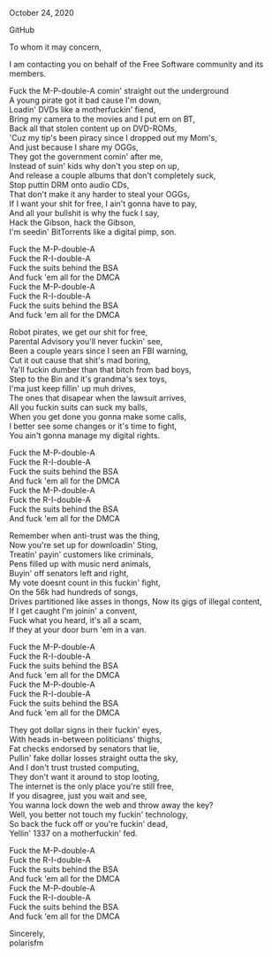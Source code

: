 October 24, 2020

GitHub

To whom it may concern,

I am contacting you on behalf of the Free Software community and its members.

Fuck the M-P-double-A comin' straight out the underground<br>
A young pirate got it bad cause I'm down,<br>
Loadin' DVDs like a motherfuckin' fiend,<br>
Bring my camera to the movies and I put em on BT,<br>
Back all that stolen content up on DVD-ROMs,<br>
'Cuz my tip's been piracy since I dropped out my Mom's,<br>
And just because I share my OGGs,<br>
They got the government comin' after me,<br>
Instead of suin' kids why don't you step on up,<br>
And release a couple albums that don't completely suck,<br>
Stop puttin DRM onto audio CDs,<br>
That don't make it any harder to steal your OGGs,<br>
If I want your shit for free, I ain't gonna have to pay,<br>
And all your bullshit is why the fuck I say,<br>
Hack the Gibson, hack the Gibson,<br>
I'm seedin' BitTorrents like a digital pimp, son.

Fuck the M-P-double-A<br>
Fuck the R-I-double-A<br>
Fuck the suits behind the BSA<br>
And fuck 'em all for the DMCA<br>
Fuck the M-P-double-A<br>
Fuck the R-I-double-A<br>
Fuck the suits behind the BSA<br>
And fuck 'em all for the DMCA

Robot pirates, we get our shit for free,<br>
Parental Advisory you'll never fuckin' see,<br>
Been a couple years since I seen an FBI warning,<br>
Cut it out cause that shit's mad boring,<br>
Ya'll fuckin dumber than that bitch from bad boys,<br>
Step to the Bin and it's grandma's sex toys,<br>
I'ma just keep fillin' up muh drives,<br>
The ones that disapear when the lawsuit arrives,<br>
All you fuckin suits can suck my balls,<br>
When you get done you gonna make some calls,<br>
I better see some changes or it's time to fight,<br>
You ain't gonna manage my digital rights.

Fuck the M-P-double-A<br>
Fuck the R-I-double-A<br>
Fuck the suits behind the BSA<br>
And fuck 'em all for the DMCA<br>
Fuck the M-P-double-A<br>
Fuck the R-I-double-A<br>
Fuck the suits behind the BSA<br>
And fuck 'em all for the DMCA

Remember when anti-trust was the thing,<br>
Now you're set up for downloadin' Sting,<br>
Treatin' payin' customers like criminals,<br>
Pens filled up with music nerd animals,<br>
Buyin' off senators left and right,<br>
My vote doesnt count in this fuckin' fight,<br>
On the 56k had hundreds of songs,<br>
Drives partitioned like asses in thongs,
Now its gigs of illegal content,<br>
If I get caught I'm joinin' a convent,<br>
Fuck what you heard, it's all a scam,<br>
If they at your door burn 'em in a van.

Fuck the M-P-double-A<br>
Fuck the R-I-double-A<br>
Fuck the suits behind the BSA<br>
And fuck 'em all for the DMCA<br>
Fuck the M-P-double-A<br>
Fuck the R-I-double-A<br>
Fuck the suits behind the BSA<br>
And fuck 'em all for the DMCA

They got dollar signs in their fuckin' eyes,<br>
With heads in-between politicians' thighs,<br>
Fat checks endorsed by senators that lie,<br>
Pullin' fake dollar losses straight outta the sky,<br>
And I don't trust trusted computing,<br>
They don't want it around to stop looting,<br>
The internet is the only place you're still free,<br>
If you disagree, just you wait and see,<br>
You wanna lock down the web and throw away the key?<br>
Well, you better not touch my fuckin' technology,<br>
So back the fuck off or you're fuckin' dead,<br>
Yellin' 1337 on a motherfuckin' fed.

Fuck the M-P-double-A<br>
Fuck the R-I-double-A<br>
Fuck the suits behind the BSA<br>
And fuck 'em all for the DMCA<br>
Fuck the M-P-double-A<br>
Fuck the R-I-double-A<br>
Fuck the suits behind the BSA<br>
And fuck 'em all for the DMCA

Sincerely,<br>
polarisfm

